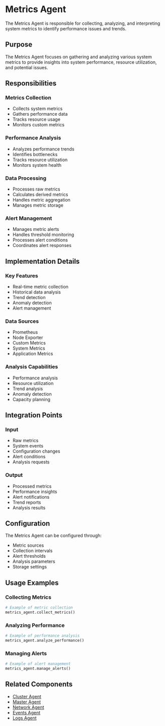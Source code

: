 # Metrics Agent

The Metrics Agent is responsible for collecting, analyzing, and interpreting system metrics to identify performance issues and trends.

## Purpose

The Metrics Agent focuses on gathering and analyzing various system metrics to provide insights into system performance, resource utilization, and potential issues.

## Responsibilities

### Metrics Collection
- Collects system metrics
- Gathers performance data
- Tracks resource usage
- Monitors custom metrics

### Performance Analysis
- Analyzes performance trends
- Identifies bottlenecks
- Tracks resource utilization
- Monitors system health

### Data Processing
- Processes raw metrics
- Calculates derived metrics
- Handles metric aggregation
- Manages metric storage

### Alert Management
- Manages metric alerts
- Handles threshold monitoring
- Processes alert conditions
- Coordinates alert responses

## Implementation Details

### Key Features
- Real-time metric collection
- Historical data analysis
- Trend detection
- Anomaly detection
- Alert management

### Data Sources
- Prometheus
- Node Exporter
- Custom Metrics
- System Metrics
- Application Metrics

### Analysis Capabilities
- Performance analysis
- Resource utilization
- Trend analysis
- Anomaly detection
- Capacity planning

## Integration Points

### Input
- Raw metrics
- System events
- Configuration changes
- Alert conditions
- Analysis requests

### Output
- Processed metrics
- Performance insights
- Alert notifications
- Trend reports
- Analysis results

## Configuration

The Metrics Agent can be configured through:
- Metric sources
- Collection intervals
- Alert thresholds
- Analysis parameters
- Storage settings

## Usage Examples

### Collecting Metrics
```python
# Example of metric collection
metrics_agent.collect_metrics()
```

### Analyzing Performance
```python
# Example of performance analysis
metrics_agent.analyze_performance()
```

### Managing Alerts
```python
# Example of alert management
metrics_agent.manage_alerts()
```

## Related Components

- [Cluster Agent](cluster_agent.md)
- [Master Agent](master_agent.md)
- [Network Agent](network_agent.md)
- [Events Agent](events_agent.md)
- [Logs Agent](logs_agent.md) 